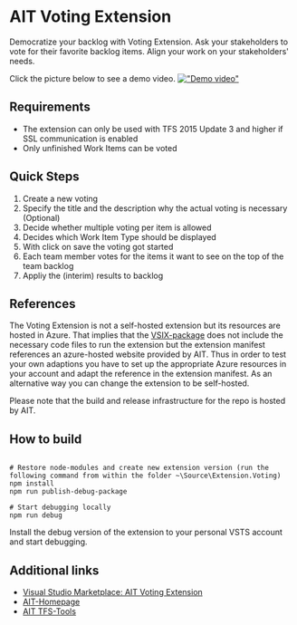 # AIT Voting Extension

Democratize your backlog with Voting Extension. Ask your stakeholders to vote for their favorite backlog items. Align your work on your stakeholders' needs.

Click the picture below to see a demo video.
[!["Demo video"](https://asap-voting-preview.azurewebsites.net/Video/VotingExtensionDemo_First_Frame.png)](https://youtu.be/GvzbQba2cGU)

## Requirements
- The extension can only be used with TFS 2015 Update 3 and higher if SSL communication is enabled
- Only unfinished Work Items can be voted

## Quick Steps
1. Create a new voting 
2. Specify the title and the description why the actual voting is necessary (Optional)
3. Decide whether multiple voting per item is allowed
4. Decides which Work Item Type should be displayed
5. With click on save the voting got started
6. Each team member votes for the items it want to see on the top of the team backlog
7. Appliy the (interim) results to backlog 

## References

The Voting Extension is not a self-hosted extension but its resources are hosted in Azure. That implies that the [VSIX-package](https://docs.microsoft.com/en-us/visualstudio/extensibility/anatomy-of-a-vsix-package) does not include the necessary code files to run the extension but the extension manifest references an azure-hosted website provided by AIT. Thus in order to test your own adaptions you have to set up the appropriate Azure resources in your account and adapt the reference in the extension manifest. As an alternative way you can change the extension to be self-hosted.

Please note that the build and release infrastructure for the repo is hosted by AIT.

## How to build

```shell

# Restore node-modules and create new extension version (run the following command from within the folder ~\Source\Extension.Voting)
npm install
npm run publish-debug-package

# Start debugging locally
npm run debug
```

Install the debug version of the extension to your personal VSTS account and start debugging.

## Additional links
- [Visual Studio Marketplace: AIT Voting Extension](https://marketplace.visualstudio.com/items?itemName=AITGmbH.asap-voting-aitgmb-de-production)
- [AIT-Homepage](http://www.aitgmbh.de)
- [AIT TFS-Tools](https://www.aitgmbh.de/downloads/?term=20&orderby=date&order=desc)
